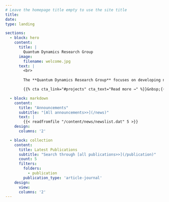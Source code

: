 ```yaml
---
# Leave the homepage title empty to use the site title
title:
date: 
type: landing

sections:
  - block: hero
    content:
      title: |
        Quantum Dynamics Research Group
      image:
        filename: welcome.jpg
      text: |
        <br>
         
        The **Quantum Dynamics Research Group** focuses on developing novel computational approaches to **simulating non-equilibrium dynamics of quantum systems in the condensed phase**, overcoming the *curse of dimensionality*.

        {{% cta cta_link="#projects" cta_text="Read more →" %}}&nbsp;{{% cta cta_link="./people/" cta_text="Meet the team →" %}}&nbsp;{{% cta cta_link="https://github.com/amartyabose/QuantumDynamics.jl" cta_text="Software →" %}}

  - block: markdown
    content:
      title: "Announcements"
      subtitle: "[All announcements>>](/news)"
      text: |
        {{< readfromfile "/content/news/newslist.dat" 5 >}} 
    design:
      columns: '2'

  - block: collection
    content:
      title: Latest Publications
      subtitle: "Search through [all publications>>](/publication)"
      count: 5
      filters:
        folders:
          - publication
        publication_type: 'article-journal'
    design:
      view: 
      columns: '2'
---
```

